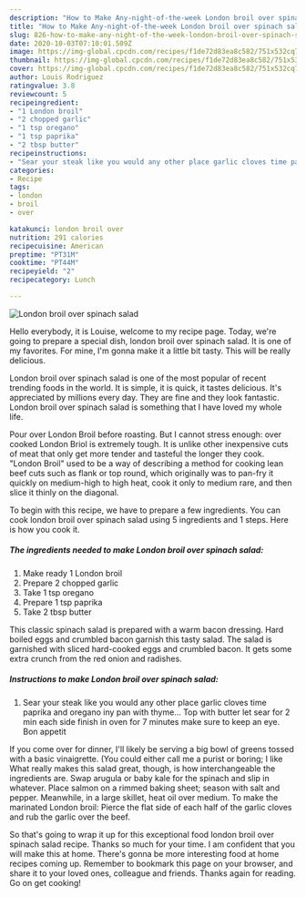 ```yaml
---
description: "How to Make Any-night-of-the-week London broil over spinach salad"
title: "How to Make Any-night-of-the-week London broil over spinach salad"
slug: 826-how-to-make-any-night-of-the-week-london-broil-over-spinach-salad
date: 2020-10-03T07:10:01.509Z
image: https://img-global.cpcdn.com/recipes/f1de72d83ea8c582/751x532cq70/london-broil-over-spinach-salad-recipe-main-photo.jpg
thumbnail: https://img-global.cpcdn.com/recipes/f1de72d83ea8c582/751x532cq70/london-broil-over-spinach-salad-recipe-main-photo.jpg
cover: https://img-global.cpcdn.com/recipes/f1de72d83ea8c582/751x532cq70/london-broil-over-spinach-salad-recipe-main-photo.jpg
author: Louis Rodriguez
ratingvalue: 3.8
reviewcount: 5
recipeingredient:
- "1 London broil"
- "2 chopped garlic"
- "1 tsp oregano"
- "1 tsp paprika"
- "2 tbsp butter"
recipeinstructions:
- "Sear your steak like you would any other place garlic cloves time paprika and oregano iny pan with thyme... Top with butter let sear for 2 min each side finish in oven for 7 minutes make sure to keep an eye. Bon appetit"
categories:
- Recipe
tags:
- london
- broil
- over

katakunci: london broil over 
nutrition: 291 calories
recipecuisine: American
preptime: "PT31M"
cooktime: "PT44M"
recipeyield: "2"
recipecategory: Lunch

---
```



![London broil over spinach salad](https://img-global.cpcdn.com/recipes/f1de72d83ea8c582/751x532cq70/london-broil-over-spinach-salad-recipe-main-photo.jpg)

Hello everybody, it is Louise, welcome to my recipe page. Today, we're going to prepare a special dish, london broil over spinach salad. It is one of my favorites. For mine, I'm gonna make it a little bit tasty. This will be really delicious.

London broil over spinach salad is one of the most popular of recent trending foods in the world. It is simple, it is quick, it tastes delicious. It's appreciated by millions every day. They are fine and they look fantastic. London broil over spinach salad is something that I have loved my whole life.

Pour over London Broil before roasting. But I cannot stress enough: over cooked London Briol is extremely tough. It is unlike other inexpensive cuts of meat that only get more tender and tasteful the longer they cook. &#34;London Broil&#34; used to be a way of describing a method for cooking lean beef cuts such as flank or top round, which originally was to pan-fry it quickly on medium-high to high heat, cook it only to medium rare, and then slice it thinly on the diagonal.


To begin with this recipe, we have to prepare a few ingredients. You can cook london broil over spinach salad using 5 ingredients and 1 steps. Here is how you cook it.

<!--inarticleads1-->

##### The ingredients needed to make London broil over spinach salad:

1. Make ready 1 London broil
1. Prepare 2 chopped garlic
1. Take 1 tsp oregano
1. Prepare 1 tsp paprika
1. Take 2 tbsp butter


This classic spinach salad is prepared with a warm bacon dressing. Hard boiled eggs and crumbled bacon garnish this tasty salad. The salad is garnished with sliced hard-cooked eggs and crumbled bacon. It gets some extra crunch from the red onion and radishes. 

<!--inarticleads2-->

##### Instructions to make London broil over spinach salad:

1. Sear your steak like you would any other place garlic cloves time paprika and oregano iny pan with thyme... Top with butter let sear for 2 min each side finish in oven for 7 minutes make sure to keep an eye. Bon appetit


If you come over for dinner, I&#39;ll likely be serving a big bowl of greens tossed with a basic vinaigrette. (You could either call me a purist or boring; I like What really makes this salad great, though, is how interchangeable the ingredients are. Swap arugula or baby kale for the spinach and slip in whatever. Place salmon on a rimmed baking sheet; season with salt and pepper. Meanwhile, in a large skillet, heat oil over medium. To make the marinated London broil: Pierce the flat side of each half of the garlic cloves and rub the garlic over the beef. 

So that's going to wrap it up for this exceptional food london broil over spinach salad recipe. Thanks so much for your time. I am confident that you will make this at home. There's gonna be more interesting food at home recipes coming up. Remember to bookmark this page on your browser, and share it to your loved ones, colleague and friends. Thanks again for reading. Go on get cooking!
